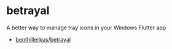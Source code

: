 # betrayal

A better way to manage tray icons in your Windows Flutter app

- [benthillerkus/betrayal](https://github.com/benthillerkus/betrayal)
